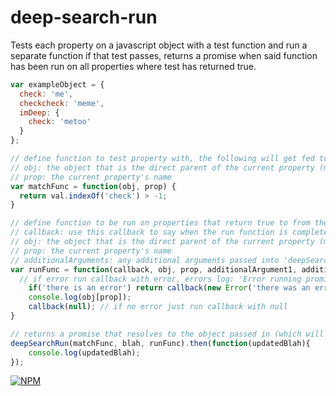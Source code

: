 # deep-search-run

Tests each property on a javascript object with a test function and run a separate function if that test passes, 
returns a promise when said function has been run on all properties where test has returned true.

```js
var exampleObject = { 
  check: 'me',
  checkcheck: 'meme',
  imDeep: { 
    check: 'metoo' 
  }
};

// define function to test property with, the following will get fed to this function,
// obj: the object that is the direct parent of the current property (meaning 'obj' could be an object nested inside the object passed into 'deepSearchRun')
// prop: the current property's name
var matchFunc = function(obj, prop) {
  return val.indexOf('check') > -1;
}

// define function to be run on properties that return true to from the match function, the following will get fed to this function,
// callback: use this callback to say when the run function is complete, allows for async 'run' function, just run this with null for success or an error for error (just one argument)
// obj: the object that is the direct parent of the current property (meaning 'obj' could be an object nested inside the object passed into 'deepSearchRun')
// prop: the current property's name
// additionalArguments: any additional arguments passed into 'deepSearchRun' will be passed in order to the end of the 'runFunc' arguments
var runFunc = function(callback, obj, prop, additionalArgument1, additionalArgument2) {
  // if error run callback with error, errors log: 'Error running promise on this property: ', prop,'  Error: ', passedInError
	if('there is an error') return callback(new Error('there was an error'));
	console.log(obj[prop]);
	callback(null); // if no error just run callback with null
}

// returns a promise that resolves to the object passed in (which will have any updates from 'runFunc')
deepSearchRun(matchFunc, blah, runFunc).then(function(updatedBlah){
	console.log(updatedBlah);
});
```

[![NPM][nodei-image]][nodei-url]

[nodei-image]: https://nodei.co/npm/deep-search-run.png?downloads=true&downloadRank=true&stars=true
[nodei-url]: https://www.npmjs.com/package/deep-search-run
